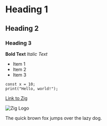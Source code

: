 # Heading 1
## Heading 2
### Heading 3

**Bold Text**
*Italic Text*

- Item 1
- Item 2
- Item 3

```
const x = 10;
print("Hello, world!");
```

[Link to Zig](https://ziglang.org/)

![Zig Logo](https://ziglang.org/img/zig-logo-dark.svg)

The quick brown fox jumps over the lazy dog.
